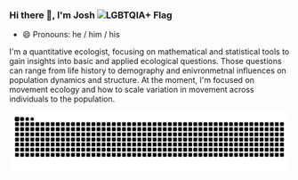 ### Hi there 👋, I'm Josh ![LGBTQIA+ Flag](https://github.com/jmhatch/flag-icons/blob/master/png/LGBT.png)

- 😄 Pronouns: he / him / his

I'm a quantitative ecologist, focusing on mathematical and statistical tools to gain insights into basic and applied ecological questions. Those questions can range from life history to demography and enivronmetnal influences on population dynamics and structure. At the moment, I'm focused on movement ecology and how to scale variation in movement across individuals to the population. 

<div>

  ![Snake animation](https://github.com/jmhatch/jmhatch/blob/output/github-contribution-grid-snake.svg)

<!--
**jmhatch/jmhatch** is a ✨ _special_ ✨ repository because its `README.md` (this file) appears on your GitHub profile.

Here are some ideas to get you started:

- 🔭 I’m currently working on ...
- 🌱 I’m currently learning ...
- 👯 I’m looking to collaborate on ...
- 🤔 I’m looking for help with ...
- 💬 Ask me about ...
- 📫 How to reach me: ...
- 😄 Pronouns: ...
- ⚡ Fun fact: ...
-->

